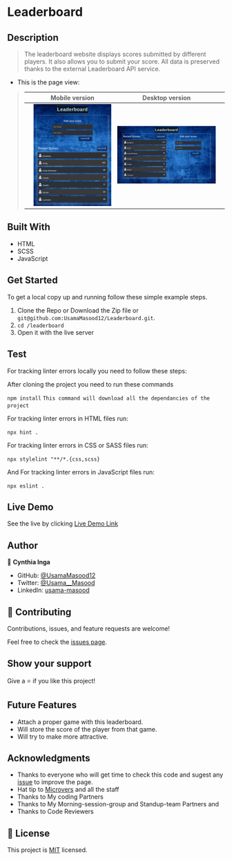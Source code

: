 # Leaderboard

## Description

> The leaderboard website displays scores submitted by different players. It also allows you to submit your score. All data is preserved thanks to the external Leaderboard API service.

- This is the page view:

> |     | Mobile version                          | Desktop version                          |     |
> | --- | --------------------------------------- | ---------------------------------------- | --- |
> |     | ![Screenshot1](./src/images/Mobile.png) | ![Screenshot2](./src/images/Desktop.png) |

## Built With

- HTML
- SCSS
- JavaScript

## Get Started

To get a local copy up and running follow these simple example steps.

1. Clone the Repo or Download the Zip file or `git@github.com:UsamaMasood12/Leaderboard.git`.
2. `cd /leaderboard`
3. Open it with the live server

## Test

For tracking linter errors locally you need to follow these steps:

After cloning the project you need to run these commands

`npm install` `This command will download all the dependancies of the project`

For tracking linter errors in HTML files run:

`npx hint .`

For tracking linter errors in CSS or SASS files run:

`npx stylelint "**/*.{css,scss}`

And For tracking linter errors in JavaScript files run:

`npx eslint .`

## Live Demo

See the live by clicking [Live Demo Link](https://usamamasood12.github.io/Leaderboard/dist/)

## Author

👤 **Cynthia Inga**

- GitHub: [@UsamaMasood12](https://github.com/UsamaMasood12)
- Twitter: [@Usama__Masood](https://twitter.com/Usama__Masood)
- LinkedIn: [usama-masood](https://www.linkedin.com/in/usama-masood-b4a35014b/)

## 🤝 Contributing

Contributions, issues, and feature requests are welcome!

Feel free to check the [issues page](../../issues/).

## Show your support

Give a ⭐️ if you like this project!

## Future Features

- Attach a proper game with this leaderboard.
- Will store the score of the player from that game.
- Will try to make more attractive. 

## Acknowledgments

- Thanks to everyone who will get time to check this code and sugest any [issue](https://github.com/UsamaMasood12/Leaderboard/issues) to improve the page.
- Hat tip to [Microvers](www.microverse.org) and all the staff
- Thanks to My coding Partners
- Thanks to My Morning-session-group and Standup-team Partners and
- Thanks to Code Reviewers

## 📝 License

This project is [MIT](./MIT.md) licensed.

